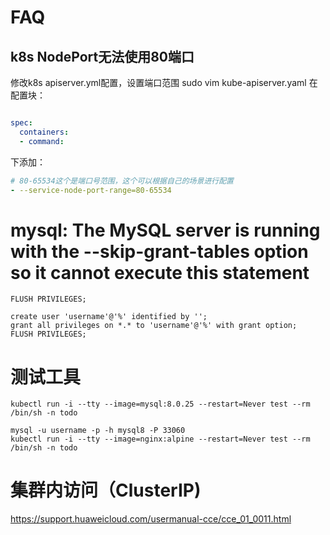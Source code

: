 # FAQ
## k8s NodePort无法使用80端口
修改k8s apiserver.yml配置，设置端口范围
sudo vim kube-apiserver.yaml
在配置块：
```yaml

spec:
  containers:
  - command:

```
下添加：
```yaml
# 80-65534这个是端口号范围，这个可以根据自己的场景进行配置
- --service-node-port-range=80-65534
```

# mysql:  The MySQL server is running with the --skip-grant-tables option so it cannot execute this statement
```shell
FLUSH PRIVILEGES;

create user 'username'@'%' identified by '';
grant all privileges on *.* to 'username'@'%' with grant option;  
FLUSH PRIVILEGES;
```

# 测试工具
```shell
kubectl run -i --tty --image=mysql:8.0.25 --restart=Never test --rm /bin/sh -n todo

mysql -u username -p -h mysql8 -P 33060
kubectl run -i --tty --image=nginx:alpine --restart=Never test --rm /bin/sh -n todo
```

# 集群内访问（ClusterIP)
https://support.huaweicloud.com/usermanual-cce/cce_01_0011.html
